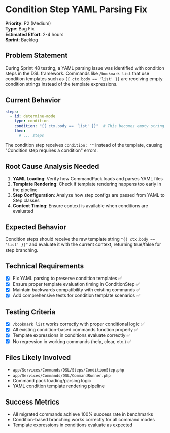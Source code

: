 # Condition Step YAML Parsing Fix

**Priority**: P2 (Medium)  
**Type**: Bug Fix  
**Estimated Effort**: 2-4 hours  
**Sprint**: Backlog  

## Problem Statement

During Sprint 48 testing, a YAML parsing issue was identified with condition steps in the DSL framework. Commands like `/bookmark list` that use condition templates such as `{{ ctx.body == 'list' }}` are receiving empty condition strings instead of the template expressions.

## Current Behavior

```yaml
steps:
  - id: determine-mode
    type: condition
    condition: "{{ ctx.body == 'list' }}"  # This becomes empty string
    then:
      # ... steps
```

The condition step receives `condition: ""` instead of the template, causing "Condition step requires a condition" errors.

## Root Cause Analysis Needed

1. **YAML Loading**: Verify how CommandPack loads and parses YAML files
2. **Template Rendering**: Check if template rendering happens too early in the pipeline
3. **Step Configuration**: Analyze how step configs are passed from YAML to Step classes
4. **Context Timing**: Ensure context is available when conditions are evaluated

## Expected Behavior

Condition steps should receive the raw template string `"{{ ctx.body == 'list' }}"` and evaluate it with the current context, returning true/false for step branching.

## Technical Requirements

- [x] Fix YAML parsing to preserve condition templates ✅
- [x] Ensure proper template evaluation timing in ConditionStep ✅
- [x] Maintain backwards compatibility with existing commands ✅
- [x] Add comprehensive tests for condition template scenarios ✅

## Testing Criteria

- [x] `/bookmark list` works correctly with proper conditional logic ✅
- [x] All existing condition-based commands function properly ✅
- [x] Template expressions in conditions evaluate correctly ✅
- [x] No regression in working commands (help, clear, etc.) ✅

## Files Likely Involved

- `app/Services/Commands/DSL/Steps/ConditionStep.php`
- `app/Services/Commands/DSL/CommandRunner.php`
- Command pack loading/parsing logic
- YAML condition template rendering pipeline

## Success Metrics

- All migrated commands achieve 100% success rate in benchmarks
- Condition-based branching works correctly for all command modes
- Template expressions in conditions evaluate as expected